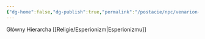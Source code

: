 ```yaml
---
{"dg-home":false,"dg-publish":true,"permalink":"/postacie/npc/venarion-lor-elys/","dgPassFrontmatter":true}
---
```


Główny Hierarcha [[Religie/Esperionizm\|Esperionizmu]]

<!--
![VenarionLor'elys.png|500](/img/user/Vault/Grafiki/NPC/VenarionLor'elys.png)

> **Rasa:** [[Rasy/Ludzie\|Człowiek]]
> **Pochodzenie:** [[Miasta/Esperia\|Esperia]]
> **Dom:** [[Miasta/Esperia\|Esperia]]
> **Status:** Żywy
> **Wiek:** 189 ???
> **Zawód**: Główny Hierarcha
> **Organizacja:** [[Religie/Esperionizm\|Esperionizm]]

---

Venarion jest Głównym Hierarchą esperionizmu. Nie oznacza to, że jest w jakikolwiek sposób formalnym zwierzchnikiem wiary. Jest po prostu człowiekiem, wokół którego gromadzą się inni wyznawcy. Wielkim autorytetem i osobą niezwykle uduchowioną. Podobno dzięki medytacjom i praktykom religijnym, starzeje się znacznie wolniej niż inni ludzie i powoli zbliża się do zakończenia drugiej setki swoich lat.
-->